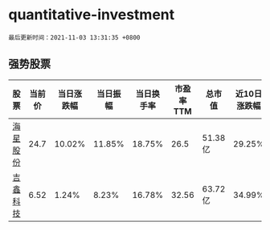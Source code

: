 # quantitative-investment

`最后更新时间：2021-11-03 13:31:35 +0800`

## 强势股票

|股票|当前价|当日涨跌幅|当日振幅|当日换手率|市盈率TTM|总市值|近10日涨跌幅|
|----|----|----|----|----|----|----|----|
|[海星股份](https://xueqiu.com/S/SH603115)|24.7|10.02%|11.85%|18.75%|26.5|51.38亿|29.25%|
|[吉鑫科技](https://xueqiu.com/S/SH601218)|6.52|1.24%|8.23%|16.78%|32.56|63.72亿|34.99%|
